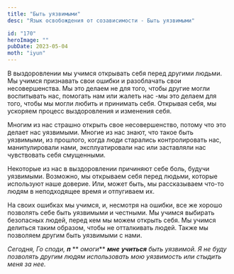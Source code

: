 ```yaml
---
title: "Быть уязвимыми"
desc: "Язык освобождения от созависимости - Быть уязвимыми"

id: "170"
heroImage: ""
pubDate: 2023-05-04
moth: "iyun"
---
```


В выздоровлении мы учимся открывать себя перед другими людьми. Мы учимся
признавать свои ошибки и разоблачать свои несовершенства. Мы это делаем не для
того, чтобы другие могли воспитывать нас, помогать нам или жалеть нас -мы это
делаем для того, чтобы мы могли любить и принимать себя. Открывая себя, мы
ускоряем процесс выздоровления и изменения себя.

Многим из нас страшно открыть свое несовершенство, потому что это делает нас
уязвимыми. Многие из нас знают, что такое быть уязвимыми, из прошлого, когда
люди старались контролировать нас, манипулировали нами, эксплуатировали нас
или заставляли нас чувствовать себя смущенными.

Некоторые из нас в выздоровлении причиняют себе боль, будучи уязвимыми.
Возможно, мы открываем себя перед людьми, которые используют наше доверие.
Или, может быть, мы рассказываем что-то людям в неподходящее время и
отпугиваем их.

На своих ошибках мы учимся, и, несмотря на ошибки, все же хорошо позволять
себе быть уязвимыми и честными. Мы учимся выбирать безопасных людей, перед кем
мы можем открыть себя. Мы учимся делиться таким образом, чтобы не отталкивать
людей. Также мы позволяем другим быть уязвимыми с нами.

_Сегодня,_ _Го_ _споди,_ **_п_** ** _омоги_** **_мне_** **_учиться_** _быть_
_уязвимой._ _Я_ _не_ _буду_ _позволять_ _другим_ _людям_ _использовать_ _мою_
_уязвимость_ _или_ _стыдить_ _меня_ _за_ _нее._

